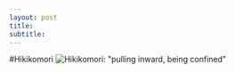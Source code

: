 ```yaml
---
layout: post
title:
subtitle:
---
```


#Hikikomori
![Hikikomori: "pulling inward, being confined"](https://www.nationalgeographic.com/photography/proof/2018/february/japan-hikikomori-isolation-society/)
